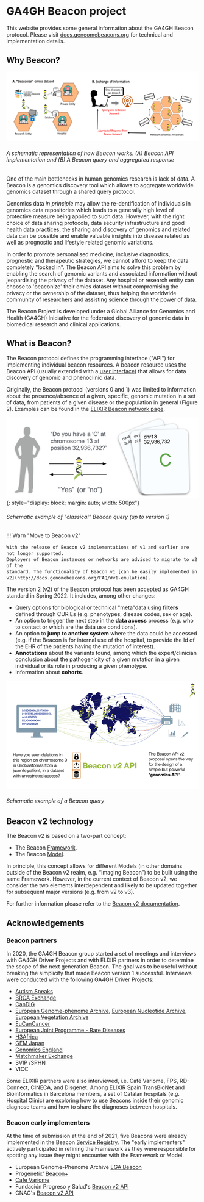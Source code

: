 # GA4GH Beacon project

This website provides some general information about the GA4GH Beacon protocol. Please visit [docs.geneomebeacons.org](http://docs.genomebeacons.org)
for technical and implementation details.

##  Why Beacon?

![Beaconize hospitals](/img/Beaconizing_hospitals_Webpage.png)
###### A schematic representation of how Beacon works. (A) Beacon API implementation and (B) A Beacon query and aggregated response

One of the main bottlenecks in human genomics research is lack of data. A Beacon is a genomics discovery tool which allows to aggregate worldwide genomics dataset through a shared query protocol. 

Genomics data _in principle_ may allow the re-dentification of individuals in genomics data repositories which leads to a generally high level of protective measure being applied to such data. However, with the right choice of data sharing protocols, data security infrastructure and good health data practices, the sharing and discovery of genomics and related data can be possible and enable valuable insights into disease related as well as prognostic and lifestyle related  genomic variations. 

In order to promote personalised medicine, inclusive diagnostics, prognostic and therapeutic strategies, we cannot afford to keep the data completely "locked in". The Beacon API aims to solve this problem by enabling the search of genomic variants and associated information without jeopardising the privacy of the dataset. Any hospital or research entity can choose to 'beaconize' their omics dataset without compromising the privacy or the ownership of the dataset, thus helping the worldwide community of researchers and assisting science through the power of data.

The Beacon Project is developed under a Global Alliance for Genomics and Health (GA4GH) Iniciative for the federated discovery of genomic data in biomedical research and clinical applications. 

##  What is Beacon?

The Beacon protocol defines the programming interface ("API") for implementing individual beacon resources. A beacon resource uses the Beacon API (usually extended with a [user interface](https://beacon-giab-test.ega-archive.org)) that allows for data discovery of genomic and phenoclinic data.

Originally, the Beacon protocol (versions 0 and 1) was limited to information about the presence/absence of a given, specific, genomic mutation in a set of data, from patients of a given disease or the population in general (Figure 2). Examples can be found in the [ELIXIR Beacon network page](https://beacon-network.elixir-europe.org). 

![Beacon v1 principle](/img/Beacon-v1.png){: style="display: block; margin: auto; width: 500px"}
###### Schematic example of "classical" Beacon query (up to version 1)

!!! Warn "Move to Beacon v2"

    With the release of Beacon v2 implementations of v1 and earlier are not longer supported.
    Deployers of Beacon instances or networks are advised to migrate to v2 of the
    standard. The functionality of Beacon v1 [can be easily implemented in v2](http://docs.genomebeacons.org/FAQ/#v1-emulation). 

The version 2 (v2) of the Beacon protocol has been accepted as GA4GH standard in Spring 2022. It includes, among other changes:

* Query options for biological or technical "meta"data using [**filters**](http://docs.genomebeacons.org/filters/) defined through CURIEs (e.g. phenotypes, disease codes, sex or age).
* An option to trigger the next step in the **data access** process (e.g. who to contact or which are the data use conditions).
* An option to **jump to another system** where the data could be accessed (e.g. if the Beacon is for internal use of the hospital, to provide the Id of the EHR of the patients having the mutation of interest).
* **Annotations** about the variants found, among which the expert/clinician conclusion about the pathogenicity of a given mutation in a given individual or its role in producing a given phenotype.
* Information about **cohorts**.



![Beacon v2 Network Specification](/img/Beacon-graphics-v2-network-960x540.png)
###### Schematic example of a Beacon query


## Beacon v2 technology

The Beacon v2 is based on a two-part concept:

* The Beacon [Framework](http://docs.genomebeacons.org/framework/).
* The Beacon [Model](http://docs.genomebeacons.org/models/).

In principle, this concept allows for different Models (in other domains outside of the Beacon v2 realm, e.g. “Imaging Beacon”) to be built using the same Framework. However, in the current context of Beacon v2, we consider the two elements interdependent and likely to be updated together for subsequent major versions (e.g. from v2 to v3).

For further information please refer to the [Beacon v2 documentation](http://docs.genomebeacons.org).

## Acknowledgements

### Beacon partners
In 2020, the GA4GH Beacon group started a set of meetings and interviews with GA4GH Driver Projects and with ELIXIR partners in order to determine the scope of the next generation Beacon. The goal was to be useful without breaking the simplicity that made Beacon version 1 successful.
Interviews were conducted with the following GA4GH Driver Projects:

* [Autism Speaks](https://www.autismspeaks.org/)
* [BRCA Exchange](https://brcaexchange.org/)
* [CanDIG](https://www.distributedgenomics.ca/)
* [European Genome-phenome Archive](https://ega-archive.org/), [European Nucleotide Archive](https://www.ebi.ac.uk/ena/browser/home), [European Vegetation Archive](http://euroveg.org/eva-database)
* [EuCanCancer](https://eucancan.com/)
* [European Joint Programme - Rare Diseases](https://www.ejprarediseases.org/)
* [H3Africa](https://h3africa.org/)
* [GEM Japan](https://www.amed.go.jp/en/aboutus/collaboration/ga4gh_gem_japan.html)
* [Genomics England](https://www.genomicsengland.co.uk/)
* [Matchmaker Exchange](https://www.matchmakerexchange.org/)
* SVIP /SPHN
* VICC

Some ELIXIR partners were also interviewed, i.e. Café Variome, FPS, RD-Connect, CINECA, and Disgenet.
Among ELIXIR Spain TransBioNet and Bioinformatics in Barcelona members, a set of Catalan hospitals (e.g. Hospital Clinic) are exploring how to use Beacons inside their genomic diagnose teams and how to share the diagnoses between hospitals. 

### Beacon early implementers

At the time of submission at the end of 2021, five Beacons were already implemented in the Beacon [Service Registry](https://ga4gh-approval-service-registry-demo.ega-archive.org).
The "early implementers" actively participated in refining the Framework as they were responsible for spotting any issue they might encounter with the Framework or Model. 
* European Genome-Phenome Archive [EGA Beacon](https://ga4gh-approval-beacon.ega-archive.org)
* Progenetix' [Beacon+](https://progenetix.org/search/)
* [Cafe Variome](https://beaconv2.cafevariome.org/form)
* Fundación Progreso y Salud's [Beacon v2 API](https://csvs-beacon.clinbioinfosspa.es/csvs/ga4ghbeacon/v2/api/)
* CNAG's [Beacon v2 API](https://playground.rd-connect.eu/beacon2/api)
